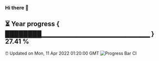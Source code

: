 ### Hi there 👋
⏳ Year progress { ████████▁▁▁▁▁▁▁▁▁▁▁▁▁▁▁▁▁▁▁▁▁▁ } 27.41 %
---
⏰ Updated on Mon, 11 Apr 2022 01:20:00 GMT
![Progress Bar CI](https://github.com/liununu/liununu/workflows/Progress%20Bar%20CI/badge.svg)
